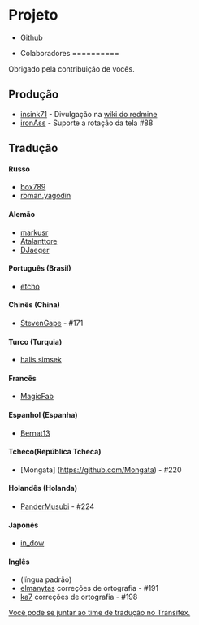 Projeto
==========
- [Github](https://github.com/indication/OpenRedmine)

- Colaboradores
==========

Obrigado pela contribuição de vocês.

## Produção

- [insink71](https://twitter.com/insink71/statuses/425297982078996480) - Divulgação na [wiki do redmine](http://www.redmine.org/projects/redmine/wiki/ThirdPartyTools)
- [ironAss](https://github.com/ironAss) - Suporte a rotação da tela #88

## Tradução

#### Russo
- [box789](https://github.com/box789)
- [roman.yagodin](https://www.transifex.com/user/profile/roman.yagodin/)

#### Alemão
- [markusr](https://github.com/markusr)
- [Atalanttore](https://www.transifex.com/user/profile/Atalanttore/)
- [DJaeger](https://www.transifex.com/user/profile/DJaeger/)

#### Português (Brasil)
- [etcho](https://www.transifex.com/user/profile/etcho/)

#### Chinês (China)
-  [StevenGape](https://github.com/StevenGape) - #171

#### Turco (Turquia)
- [halis.simsek](https://www.transifex.com/user/profile/halis.simsek/)

#### Francês
- [MagicFab](https://www.transifex.com/user/profile/MagicFab/)

#### Espanhol (Espanha)
- [Bernat13](https://www.transifex.com/user/profile/Bernat13/)

#### Tcheco(República Tcheca)
- [Mongata] (https://github.com/Mongata) - #220

#### Holandês (Holanda)
- [PanderMusubi](https://github.com/PanderMusubi) - #224

#### Japonês
- [in_dow](https://www.transifex.com/user/profile/in_dow/)

#### Inglês
- (língua padrão)
- [elmanytas](https://github.com/elmanytas) correções de ortografia - #191
- [ka7](https://github.com/ka7) correções de ortografia - #198


[Você pode se juntar ao time de tradução no Transifex.](https://www.transifex.com/indication/openredmine/)
